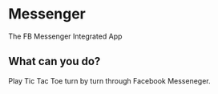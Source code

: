 # Messenger
The FB Messenger Integrated App

## What can you do?

Play Tic Tac Toe turn by turn through Facebook Messeneger.
